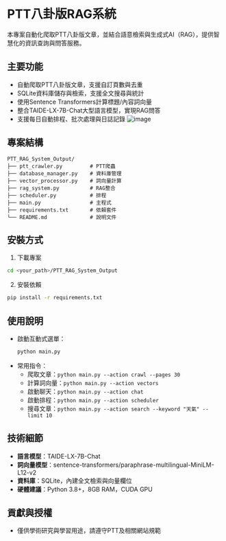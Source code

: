 # PTT八卦版RAG系統

本專案自動化爬取PTT八卦版文章，並結合語意檢索與生成式AI（RAG），提供智慧化的資訊查詢與問答服務。

## 主要功能
- 自動爬取PTT八卦版文章，支援自訂頁數與去重
- SQLite資料庫儲存與檢索，支援全文搜尋與統計
- 使用Sentence Transformers計算標題/內容詞向量
- 整合TAIDE-LX-7B-Chat大型語言模型，實現RAG問答
- 支援每日自動排程、批次處理與日誌記錄
![image](https://github.com/user-attachments/assets/33fdc3d3-4b4c-4558-bfaa-c618bcaa7548)

## 專案結構
```
PTT_RAG_System_Output/
├── ptt_crawler.py         # PTT爬蟲
├── database_manager.py    # 資料庫管理
├── vector_processor.py    # 詞向量計算
├── rag_system.py          # RAG整合
├── scheduler.py           # 排程
├── main.py                # 主程式
├── requirements.txt       # 依賴套件
└── README.md              # 說明文件
```

## 安裝方式
1. 下載專案
```bash
cd <your_path>/PTT_RAG_System_Output
```
2. 安裝依賴
```bash
pip install -r requirements.txt
```

## 使用說明
- 啟動互動式選單：
  ```bash
  python main.py
  ```
- 常用指令：
  - 爬取文章：`python main.py --action crawl --pages 30`
  - 計算詞向量：`python main.py --action vectors`
  - 啟動聊天：`python main.py --action chat`
  - 啟動排程：`python main.py --action scheduler`
  - 搜尋文章：`python main.py --action search --keyword "天氣" --limit 10`

## 技術細節
- **語言模型**：TAIDE-LX-7B-Chat
- **詞向量模型**：sentence-transformers/paraphrase-multilingual-MiniLM-L12-v2
- **資料庫**：SQLite，內建全文檢索與向量欄位
- **硬體建議**：Python 3.8+，8GB RAM，CUDA GPU


## 貢獻與授權
- 僅供學術研究與學習用途，請遵守PTT及相關網站規範
